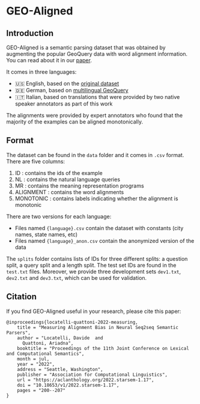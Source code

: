 # GEO-Aligned

## Introduction
GEO-Aligned is a semantic parsing dataset that was obtained by augmenting the popular GeoQuery data with word alignment information. You can read about it in our [paper](https://aclanthology.org/2022.starsem-1.17/).

It comes in three languages:
- 🇺🇸 English, based on the [original dataset](https://dl.acm.org/doi/10.5555/1864519.1864543)
- 🇩🇪 German, based on [multilingual GeoQuery](https://aclanthology.org/P12-1051/)
- 🇮🇹 Italian, based on translations that were provided by two native speaker annotators as part of this work

The alignments were provided by expert annotators who found that the majority of the examples can be aligned monotonically.

## Format
The dataset can be found in the `data` folder and it comes in `.csv` format. There are five columns:
1. ID : contains the ids of the example
2. NL : contains the natural language queries
3. MR : contains the meaning representation programs
4. ALIGNMENT : contains the word alignments
5. MONOTONIC : contains labels indicating whether the alignment is monotonic

There are two versions for each language: 
- Files named `{language}.csv` contain the dataset with constants (city names, state names, etc)
- Files named `{language}_anon.csv` contain the anonymized version of the data

The `splits` folder contains lists of IDs for three different splits: a question split, a query split and a length split. The test set IDs are found in the `test.txt` files. Moreover, we provide three development sets `dev1.txt`, `dev2.txt` and `dev3.txt`, which can be used for validation.

## Citation
If you find GEO-Aligned useful in your research, please cite this paper:
```
@inproceedings{locatelli-quattoni-2022-measuring,
    title = "Measuring Alignment Bias in Neural Seq2seq Semantic Parsers",
    author = "Locatelli, Davide  and
      Quattoni, Ariadna",
    booktitle = "Proceedings of the 11th Joint Conference on Lexical and Computational Semantics",
    month = jul,
    year = "2022",
    address = "Seattle, Washington",
    publisher = "Association for Computational Linguistics",
    url = "https://aclanthology.org/2022.starsem-1.17",
    doi = "10.18653/v1/2022.starsem-1.17",
    pages = "200--207"
}
```
